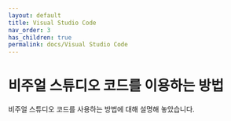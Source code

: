 ```yaml
---
layout: default
title: Visual Studio Code
nav_order: 3
has_children: true
permalink: docs/Visual Studio Code
---
```

# 비주얼 스튜디오 코드를 이용하는 방법

비주얼 스튜디오 코드를 사용하는 방법에 대해 설명해 놓았습니다.